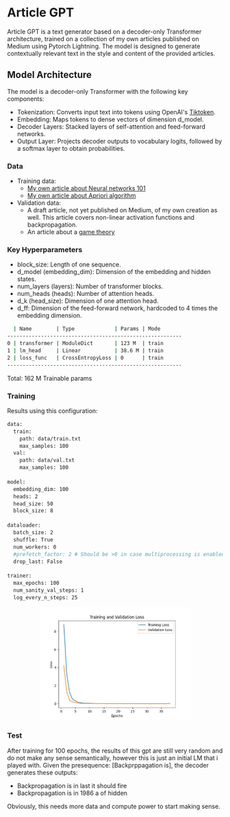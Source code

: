 # Article GPT

Article GPT is a text generator based on a decoder-only Transformer architecture, trained on a collection of my own articles published on Medium using Pytorch Lightning. The model is designed to generate contextually relevant text in the style and content of the provided articles.

## Model Architecture

The model is a decoder-only Transformer with the following key components:

- Tokenization: Converts input text into tokens using OpenAI's [Tiktoken](https://github.com/openai/tiktoken).
- Embedding: Maps tokens to dense vectors of dimension d_model.
- Decoder Layers: Stacked layers of self-attention and feed-forward networks.
- Output Layer: Projects decoder outputs to vocabulary logits, followed by a softmax layer to obtain probabilities.

### Data
- Training data: 
  - [My own article about Neural networks 101](https://medium.com/towards-data-science/introduction-to-neural-networks-part-1-3bb27a8d314a)
  - [My own article about Apriori algorithm](https://medium.com/swlh/data-mining-a-focus-on-apriori-algorithm-b201d756c7ff)
- Validation data: 
  - A draft article, not yet published on Medium, of my own creation as well. This article covers non-linear activation functions and backpropagation.
  - An article about a [game theory](https://medium.com/swlh/understand-diners-dilemma-in-detail-479c9c577ce9)

### Key Hyperparameters
- block_size: Length of one sequence.
- d_model (embedding_dim): Dimension of the embedding and hidden states.
- num_layers (layers): Number of transformer blocks.
- num_heads (heads): Number of attention heads.
- d_k (head_size): Dimension of one attention head.
- d_ff: Dimension of the feed-forward network, hardcoded to 4 times the embedding dimension.


```bash
  | Name        | Type             | Params | Mode 
---------------------------------------------------------
0 | transformer | ModuleDict       | 123 M  | train
1 | lm_head     | Linear           | 38.6 M | train
2 | loss_func   | CrossEntropyLoss | 0      | train
---------------------------------------------------------
```

Total: 162 M Trainable params

### Training

Results using this configuration:

```bash
data:
  train: 
    path: data/train.txt
    max_samples: 100
  val: 
    path: data/val.txt
    max_samples: 100

model:
  embedding_dim: 100
  heads: 2
  head_size: 50
  block_size: 8

dataloader:
  batch_size: 2
  shuffle: True
  num_workers: 0
  #prefetch_factor: 2 # Should be >0 in case multiprocessing is enabled, i.e. num_workers > 0
  drop_last: False

trainer:
  max_epochs: 100
  num_sanity_val_steps: 1
  log_every_n_steps: 25
```

<p align="center">
  <img src="assets/loss.jpg" width="70%" />
</p>

### Test
After training for 100 epochs, the results of this gpt are still very random and do not make any sense semantically, however this is just an initial LM that i played with.
Given the presequence: [Backprppagation is], the decoder generates these outputs:
- Backpropagation is in last it should fire
- Backpropagation is in 1986 a of hidden

Obviously, this needs more data and compute power to start making sense.
